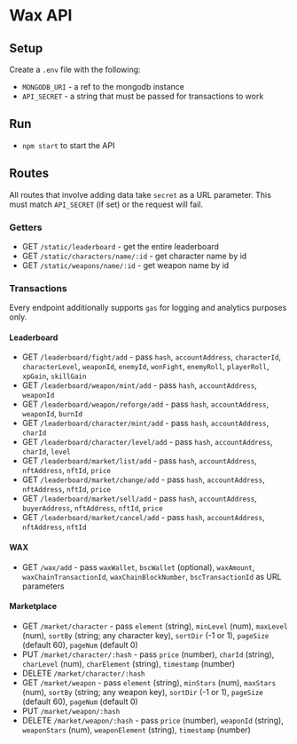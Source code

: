 # Wax API

## Setup

Create a `.env` file with the following:

- `MONGODB_URI` - a ref to the mongodb instance
- `API_SECRET` - a string that must be passed for transactions to work

## Run

- `npm start` to start the API

## Routes

All routes that involve adding data take `secret` as a URL parameter. This must match `API_SECRET` (if set) or the request will fail.

### Getters

- GET `/static/leaderboard` - get the entire leaderboard
- GET `/static/characters/name/:id` - get character name by id
- GET `/static/weapons/name/:id` - get weapon name by id

### Transactions

Every endpoint additionally supports `gas` for logging and analytics purposes only.

#### Leaderboard
- GET `/leaderboard/fight/add` - pass `hash`, `accountAddress`, `characterId`, `characterLevel`, `weaponId`, `enemyId`, `wonFight`, `enemyRoll`, `playerRoll`, `xpGain`, `skillGain`
- GET `/leaderboard/weapon/mint/add` - pass `hash`, `accountAddress`, `weaponId`
- GET `/leaderboard/weapon/reforge/add` - pass `hash`, `accountAddress`, `weaponId`, `burnId`
- GET `/leaderboard/character/mint/add` - pass `hash`, `accountAddress`, `charId`
- GET `/leaderboard/character/level/add` - pass `hash`, `accountAddress`, `charId`, `level`
- GET `/leaderboard/market/list/add` - pass `hash`, `accountAddress`, `nftAddress`, `nftId`, `price`
- GET `/leaderboard/market/change/add` - pass `hash`, `accountAddress`, `nftAddress`, `nftId`, `price`
- GET `/leaderboard/market/sell/add` - pass `hash`, `accountAddress`, `buyerAddress`, `nftAddress`, `nftId`, `price`
- GET `/leaderboard/market/cancel/add` - pass `hash`, `accountAddress`, `nftAddress`, `nftId`

#### WAX
- GET `/wax/add` - pass `waxWallet`, `bscWallet` (optional), `waxAmount`, `waxChainTransactionId`, `waxChainBlockNumber`, `bscTransactionId` as URL parameters

#### Marketplace
- GET `/market/character` - pass `element` (string), `minLevel` (num), `maxLevel` (num), `sortBy` (string; any character key), `sortDir` (-1 or 1), `pageSize` (default 60), `pageNum` (default 0)
- PUT `/market/character/:hash` - pass `price` (number), `charId` (string), `charLevel` (num), `charElement` (string), `timestamp` (number)
- DELETE `/market/character/:hash` 
- GET `/market/weapon` - pass `element` (string), `minStars` (num), `maxStars` (num), `sortBy` (string; any weapon key), `sortDir` (-1 or 1), `pageSize` (default 60), `pageNum` (default 0)
- PUT `/market/weapon/:hash`
- DELETE `/market/weapon/:hash` - pass `price` (number), `weaponId` (string), `weaponStars` (num), `weaponElement` (string), `timestamp` (number)